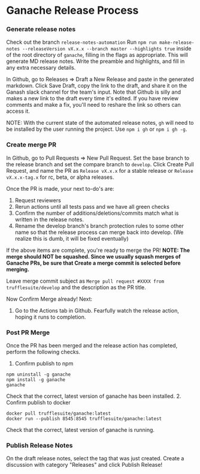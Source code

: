 # Ganache Release Process

### Generate release notes

Check out the branch `release-notes-automation`
Run `npm run make-release-notes --releaseVersion vX.x.x --branch master --highlights true` inside of the root directory of `ganache`, filling in the flags as appropriate. This will generate MD release notes. Write the preamble and highlights, and fill in any extra necessary details.

In Github, go to Releases => Draft a New Release and paste in the generated markdown. Click Save Draft, copy the link to the draft, and share it on the Ganash slack channel for the team's input. Note that Github is silly and makes a new link to the draft every time it's edited. If you have review comments and make a fix, you'll need to reshare the link so others can access it.

NOTE: With the current state of the automated release notes, `gh` will need to be installed by the user running the project. Use `npm i gh` or `npm i gh -g`.

### Create merge PR

In Github, go to Pull Requests => New Pull Request. Set the base branch to the release branch and set the compare branch to `develop`. Click Create Pull Request, and name the PR as `Release vX.x.x` for a stable release or `Release vX.x.x-tag.x` for rc, beta, or alpha releases.

Once the PR is made, your next to-do's are:

1.  Request reviewers
1.  Rerun actions until all tests pass and we have all green checks
1.  Confirm the number of additions/deletions/commits match what is written in the release notes.
1.  Rename the develop branch's branch protection rules to some other name so that the release process can merge back into develop. (We realize this is dumb, it will be fixed eventually)

If the above items are complete, you're ready to merge the PR!
**NOTE: The merge should NOT be squashed. Since we usually squash merges of Ganache PRs, be sure that Create a merge commit is selected before merging.**

Leave merge commit subject as `Merge pull request #XXXX from trufflesuite/develop` and the description as the PR title.

Now Confirm Merge already! Next:

1. Go to the Actions tab in Github. Fearfully watch the release action, hoping it runs to completion.

### Post PR Merge

Once the PR has been merged and the release action has completed, perform the following checks.

1. Confirm publish to npm

```console
npm uninstall -g ganache
npm install -g ganache
ganache
```

Check that the correct, latest version of ganache has been installed. 2. Confirm publish to docker

```console
docker pull trufflesuite/ganache:latest
docker run --publish 8545:8545 trufflesuite/ganache:latest
```

Check that the correct, latest version of ganache is running.

### Publish Release Notes

On the draft release notes, select the tag that was just created.
Create a discussion with category "Releases" and click Publish Release!
